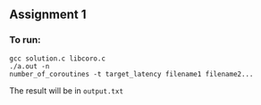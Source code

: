 ## Assignment 1

### To run: 
<code>gcc solution.c libcoro.c</code> </br>
<code>./a.out -n number_of_coroutines -t target_latency filename1 filename2...</code>

The result will be in <code>output.txt</code>
